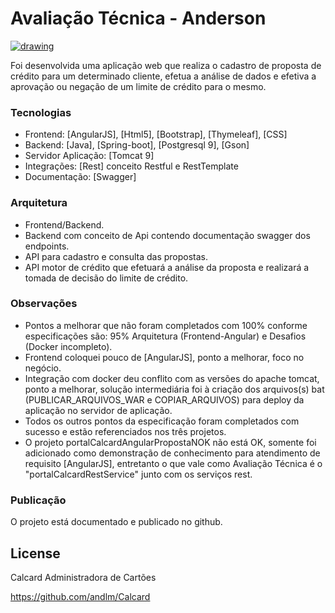 # Avaliação Técnica - Anderson

[![drawing](https://sitegabriela.conductor.com.br/App_Themes/8/Images/Logos/BannerSite.png)](http://www.calcard.com.br/)

Foi desenvolvida uma aplicação web que realiza o cadastro de proposta de crédito para um determinado cliente, 
efetua a análise de dados e efetiva a aprovação ou negação de um limite de crédito para o mesmo.
  
### Tecnologias

  - Frontend: [AngularJS], [Html5], [Bootstrap], [Thymeleaf], [CSS]
  - Backend: [Java], [Spring-boot], [Postgresql 9], [Gson]
  - Servidor Aplicação: [Tomcat 9]
  - Integrações: [Rest] conceito Restful e RestTemplate		  	
  - Documentação: [Swagger]						  		
  

### Arquitetura 

  - Frontend/Backend.	
  - Backend com conceito de Api contendo documentação swagger dos endpoints.		
  - API para cadastro e consulta das propostas. 									
  - API motor de crédito que efetuará a análise da proposta e realizará a tomada de decisão do limite de crédito. 

### Observações 

  - Pontos a melhorar que não foram completados com 100% conforme especificações são: 95% Arquitetura (Frontend-Angular) e Desafios (Docker incompleto).
  - Frontend coloquei pouco de [AngularJS], ponto a melhorar, foco no negócio.
  - Integração com docker deu conflito com as versões do apache tomcat, ponto a melhorar, solução intermediária foi à criação dos arquivos(s) bat (PUBLICAR_ARQUIVOS_WAR e COPIAR_ARQUIVOS) para deploy da aplicação no servidor de aplicação.
  - Todos os outros pontos da especificação foram completados com sucesso e estão referenciados nos três projetos.
  - O projeto portalCalcardAngularPropostaNOK não está OK, somente foi adicionado como demonstração de conhecimento para atendimento de requisito [AngularJS], entretanto o que vale como Avaliação Técnica é o "portalCalcardRestService" junto com os serviços rest.
  
### Publicação

O projeto está documentado e publicado no github.


License
----

Calcard Administradora de Cartões


https://github.com/andlm/Calcard



   

   




	
	
	









